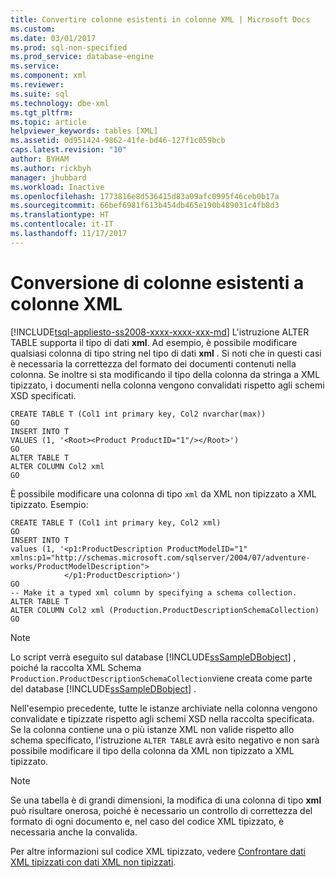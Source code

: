 ```yaml
---
title: Convertire colonne esistenti in colonne XML | Microsoft Docs
ms.custom: 
ms.date: 03/01/2017
ms.prod: sql-non-specified
ms.prod_service: database-engine
ms.service: 
ms.component: xml
ms.reviewer: 
ms.suite: sql
ms.technology: dbe-xml
ms.tgt_pltfrm: 
ms.topic: article
helpviewer_keywords: tables [XML]
ms.assetid: 0d951424-9862-41fe-bd46-127f1c059bcb
caps.latest.revision: "10"
author: BYHAM
ms.author: rickbyh
manager: jhubbard
ms.workload: Inactive
ms.openlocfilehash: 1773816e8d536415d83a09afc0995f46ceb0b17a
ms.sourcegitcommit: 66bef6981f613b454db465e190b489031c4fb8d3
ms.translationtype: HT
ms.contentlocale: it-IT
ms.lasthandoff: 11/17/2017
---
```

# <a name="change-existing-columns-to-xml-columns"></a>Conversione di colonne esistenti a colonne XML
[!INCLUDE[tsql-appliesto-ss2008-xxxx-xxxx-xxx-md](../../includes/tsql-appliesto-ss2008-xxxx-xxxx-xxx-md.md)] L'istruzione ALTER TABLE supporta il tipo di dati **xml**. Ad esempio, è possibile modificare qualsiasi colonna di tipo string nel tipo di dati **xml** . Si noti che in questi casi è necessaria la correttezza del formato dei documenti contenuti nella colonna. Se inoltre si sta modificando il tipo della colonna da stringa a XML tipizzato, i documenti nella colonna vengono convalidati rispetto agli schemi XSD specificati.  
  
```  
CREATE TABLE T (Col1 int primary key, Col2 nvarchar(max))  
GO  
INSERT INTO T   
VALUES (1, '<Root><Product ProductID="1"/></Root>')  
GO  
ALTER TABLE T   
ALTER COLUMN Col2 xml  
GO  
```  
  
 È possibile modificare una colonna di tipo `xml` da XML non tipizzato a XML tipizzato. Esempio:  
  
```  
CREATE TABLE T (Col1 int primary key, Col2 xml)  
GO  
INSERT INTO T   
values (1, '<p1:ProductDescription ProductModelID="1"   
xmlns:p1="http://schemas.microsoft.com/sqlserver/2004/07/adventure-works/ProductModelDescription">  
            </p1:ProductDescription>')  
GO   
-- Make it a typed xml column by specifying a schema collection.  
ALTER TABLE T   
ALTER COLUMN Col2 xml (Production.ProductDescriptionSchemaCollection)  
GO  
```  
  
> [!NOTE]  
>  Lo script verrà eseguito sul database [!INCLUDE[ssSampleDBobject](../../includes/sssampledbobject-md.md)] , poiché la raccolta XML Schema `Production.ProductDescriptionSchemaCollection`viene creata come parte del database [!INCLUDE[ssSampleDBobject](../../includes/sssampledbobject-md.md)] .  
  
 Nell'esempio precedente, tutte le istanze archiviate nella colonna vengono convalidate e tipizzate rispetto agli schemi XSD nella raccolta specificata. Se la colonna contiene una o più istanze XML non valide rispetto allo schema specificato, l'istruzione `ALTER TABLE` avrà esito negativo e non sarà possibile modificare il tipo della colonna da XML non tipizzato a XML tipizzato.  
  
> [!NOTE]  
>  Se una tabella è di grandi dimensioni, la modifica di una colonna di tipo **xml** può risultare onerosa, poiché è necessario un controllo di correttezza del formato di ogni documento e, nel caso del codice XML tipizzato, è necessaria anche la convalida.  
  
 Per altre informazioni sul codice XML tipizzato, vedere [Confrontare dati XML tipizzati con dati XML non tipizzati](../../relational-databases/xml/compare-typed-xml-to-untyped-xml.md).  
  
  
